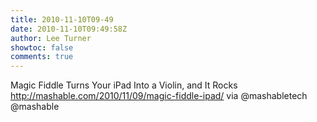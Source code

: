 ```yaml
---
title: 2010-11-10T09-49
date: 2010-11-10T09:49:58Z
author: Lee Turner
showtoc: false
comments: true
---
```


Magic Fiddle Turns Your iPad Into a Violin, and It Rocks http://mashable.com/2010/11/09/magic-fiddle-ipad/ via @mashabletech @mashable


